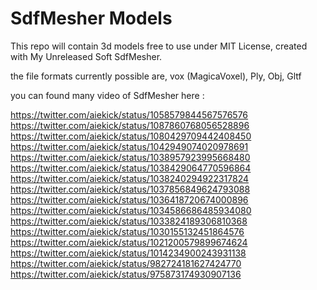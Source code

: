 # SdfMesher Models

This repo will contain 3d models free to use under MIT License, created  with My Unreleased Soft SdfMesher.

the file formats currently possible are, vox (MagicaVoxel), Ply, Obj, Gltf

you can found many video of SdfMesher here : 

https://twitter.com/aiekick/status/1058579844567576576
https://twitter.com/aiekick/status/1087860768056528896
https://twitter.com/aiekick/status/1080429709442408450
https://twitter.com/aiekick/status/1042949074020978691
https://twitter.com/aiekick/status/1038957923995668480
https://twitter.com/aiekick/status/1038429064770596864
https://twitter.com/aiekick/status/1038240294922317824
https://twitter.com/aiekick/status/1037856849624793088
https://twitter.com/aiekick/status/1036418720674000896
https://twitter.com/aiekick/status/1034586686485934080
https://twitter.com/aiekick/status/1033824189306810368
https://twitter.com/aiekick/status/1030155132451864576
https://twitter.com/aiekick/status/1021200579899674624
https://twitter.com/aiekick/status/1014234900243931138
https://twitter.com/aiekick/status/982724181627424770
https://twitter.com/aiekick/status/975873174930907136
